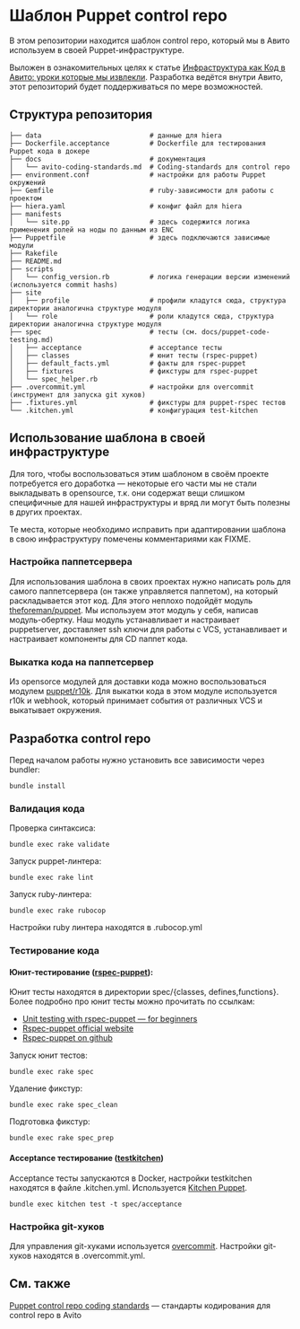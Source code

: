 # Шаблон Puppet control repo

В этом репозитории находится шаблон control repo, который мы в Авито используем в своей Puppet-инфраструктуре.

Выложен в ознакомительных целях к статье [Инфраструктура как Код в Авито: уроки которые мы извлекли](https://habr.com/ru/post/ссылка-на-статью). Разработка ведётся внутри Авито, этот репозиторий будет поддерживаться по мере возможностей.

## Структура репозитория

```
├── data                           # данные для hiera
├── Dockerfile.acceptance          # Dockerfile для тестирования Puppet кода в докере
├── docs                           # документация
│   └── avito-coding-standards.md  # Coding-standards для control repo
├── environment.conf               # настройки для работы Puppet окружений
├── Gemfile                        # ruby-зависимости для работы с проектом
├── hiera.yaml                     # конфиг файл для hiera
├── manifests
│   └── site.pp                    # здесь содержится логика применения ролей на ноды по данным из ENC
├── Puppetfile                     # здесь подключаются зависимые модули
├── Rakefile
├── README.md
├── scripts
│   └── config_version.rb          # логика генерации версии изменений (используется commit hashs)
├── site
│   ├── profile                    # профили кладутся сюда, структура директории аналогична структуре модуля
│   └── role                       # роли кладутся сюда, структура директории аналогична структуре модуля
├── spec                           # тесты (см. docs/puppet-code-testing.md)
│   ├── acceptance                 # acceptance тесты
│   ├── classes                    # юнит тесты (rspec-puppet)
│   ├── default_facts.yml          # факты для rspec-puppet
│   ├── fixtures                   # фикстуры для rspec-puppet
│   └── spec_helper.rb
├── .overcommit.yml                # настройки для overcommit (инструмент для запуска git хуков)
├── .fixtures.yml                  # фикстуры для puppet-rspec тестов
└── .kitchen.yml                   # конфигурация test-kitchen
```

## Использование шаблона в своей инфраструктуре

Для того, чтобы воспользоваться этим шаблоном в своём проекте потребуется его доработка — некоторые его части мы не стали выкладывать в opensource, т.к. они содержат вещи слишком специфичные для нашей инфраструктуры и вряд ли могут быть полезны в других проектах.

Те места, которые необходимо исправить при адаптировании шаблона в свою инфраструктуру помечены комментариями как FIXME.

### Настройка паппетсервера

Для использования шаблона в своих проектах нужно написать роль для самого паппетсервера (он также управляется паппетом), на который раскладывается этот код. Для этого неплохо подойдёт модуль [theforeman/puppet](https://forge.puppet.com/theforeman/puppet). Мы используем этот модуль у себя, написав модуль-обертку. Наш модуль устанавливает и настраивает puppetserver, доставляет ssh ключи для работы с VCS, устанавливает и настраивает компоненты для CD паппет кода. 

### Выкатка кода на паппетсервер

Из opensorce модулей для доставки кода можно воспользоваться модулем [puppet/r10k](https://forge.puppet.com/puppet/r10k). Для выкатки кода в этом модуле используется r10k и webhook, который принимает события от различных VCS и выкатывает окружения.

## Разработка control repo

Перед началом работы нужно установить все зависимости через bundler:

```
bundle install
```

### Валидация кода

Проверка синтаксиса:

```
bundle exec rake validate
```

Запуск puppet-линтера:

```
bundle exec rake lint
```

Запуск ruby-линтера:

```
bundle exec rake rubocop
```

Настройки ruby линтера находятся в .rubocop.yml

### Тестирование кода

#### Юнит-тестирование ([rspec-puppet](https://rspec-puppet.com)):

Юнит тесты находятся в директории spec/{classes, defines,functions}. Более подробно про юнит тесты можно прочитать по ссылкам:
- [Unit testing with rspec-puppet — for beginners](https://puppet.com/blog/unit-testing-rspec-puppet-for-beginners/)
- [Rspec-puppet official website](https://rspec-puppet.com/)
- [Rspec-puppet on github](https://github.com/rodjek/rspec-puppet)

Запуск юнит тестов:
```
bundle exec rake spec
```

Удаление фикстур:
```
bundle exec rake spec_clean
```

Подготовка фикстур:
```
bundle exec rake spec_prep
```

#### Acceptance тестирование ([testkitchen](https://github.com/test-kitchen/test-kitchen))

Acceptance тесты запускаются в Docker, настройки testkitchen находятся в файле .kitchen.yml.
Используется [Kitchen Puppet](https://github.com/neillturner/kitchen-puppet).

```
bundle exec kitchen test -t spec/acceptance
```

### Настройка git-хуков

Для управления git-хуками используется [overcommit](https://github.com/sds/overcommit).
Настройки git-хуков находятся в .overcommit.yml.


## См. также

[Puppet control repo coding standards](docs/avito-coding-standards.md) — стандарты кодирования для control repo в Avito
